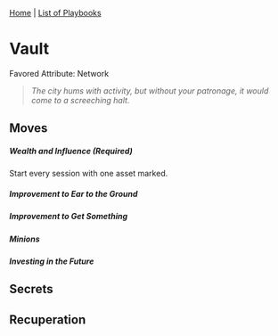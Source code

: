 [Home](index.md) | [List of Playbooks](Index.md#Playbooks)
# Vault
Favored Attribute: Network

>*The city hums with activity, but without your patronage, it would come to a screeching halt.*


## Moves
##### Wealth and Influence (Required)
Start every session with one asset marked.

##### Improvement to Ear to the Ground

##### Improvement to Get Something

##### Minions

##### Investing in the Future


## Secrets
## Recuperation